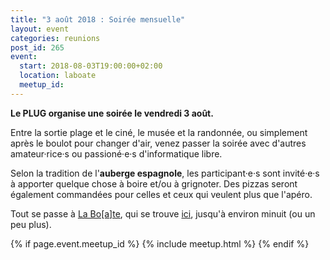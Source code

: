 ```yaml
---
title: "3 août 2018 : Soirée mensuelle"
layout: event
categories: reunions
post_id: 265
event:
  start: 2018-08-03T19:00:00+02:00
  location: laboate
  meetup_id:
---
```


**Le PLUG organise une soirée le vendredi 3 août.**

Entre la sortie plage et le ciné, le musée et la randonnée, ou simplement après le boulot pour changer d'air, venez passer la soirée avec d'autres amateur·rice·s ou passioné·e·s d'informatique libre.

Selon la tradition de l'**auberge espagnole**, les participant·e·s sont invité·e·s à apporter quelque chose à boire et/ou à grignoter. Des pizzas seront également commandées pour celles et ceux qui veulent plus que l'apéro.

Tout se passe à [La Bo\[a\]te](http://laboate.com/), qui se trouve [ici](https://www.openstreetmap.org/?mlat=43.29207&mlon=5.37297#map=19/43.29207/5.37297), jusqu'à environ minuit (ou un peu plus).

{% if page.event.meetup_id %}
  {% include meetup.html %}
{% endif %}
